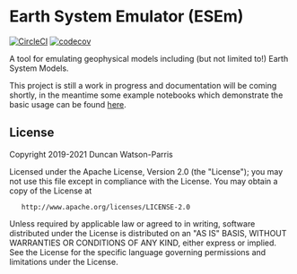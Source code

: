 Earth System Emulator (ESEm)
============================

[![CircleCI](https://circleci.com/gh/duncanwp/GCEm.svg?style=svg)](https://circleci.com/gh/duncanwp/GCEm)
[![codecov](https://codecov.io/gh/duncanwp/GCEm/branch/master/graph/badge.svg?token=4QI2G22Q3M)](https://codecov.io/gh/duncanwp/GCEm)

A tool for emulating geophysical models including (but not limited to!) Earth System Models.

This project is still a work in progress and documentation will be coming shortly, in the meantime some example notebooks which demonstrate the basic usage can be found [here](docs/examples).

License
-------

   Copyright 2019-2021 Duncan Watson-Parris

   Licensed under the Apache License, Version 2.0 (the "License");
   you may not use this file except in compliance with the License.
   You may obtain a copy of the License at

       http://www.apache.org/licenses/LICENSE-2.0

   Unless required by applicable law or agreed to in writing, software
   distributed under the License is distributed on an "AS IS" BASIS,
   WITHOUT WARRANTIES OR CONDITIONS OF ANY KIND, either express or implied.
   See the License for the specific language governing permissions and
   limitations under the License.
